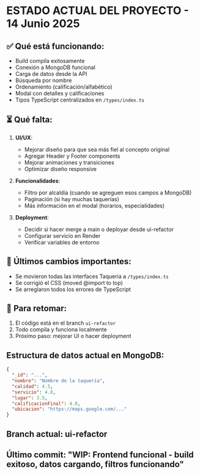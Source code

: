 # ESTADO ACTUAL DEL PROYECTO - 14 Junio 2025

## ✅ Qué está funcionando:
- Build compila exitosamente
- Conexión a MongoDB funcional
- Carga de datos desde la API
- Búsqueda por nombre
- Ordenamiento (calificación/alfabético)
- Modal con detalles y calificaciones
- Tipos TypeScript centralizados en `/types/index.ts`

## ⏳ Qué falta:
1. **UI/UX**:
   - Mejorar diseño para que sea más fiel al concepto original
   - Agregar Header y Footer components
   - Mejorar animaciones y transiciones
   - Optimizar diseño responsive

2. **Funcionalidades**:
   - Filtro por alcaldía (cuando se agreguen esos campos a MongoDB)
   - Paginación (si hay muchas taquerías)
   - Más información en el modal (horarios, especialidades)

3. **Deployment**:
   - Decidir si hacer merge a main o deployar desde ui-refactor
   - Configurar servicio en Render
   - Verificar variables de entorno

## 🔧 Últimos cambios importantes:
- Se movieron todas las interfaces Taqueria a `/types/index.ts`
- Se corrigió el CSS (moved @import to top)
- Se arreglaron todos los errores de TypeScript

## 📝 Para retomar:
1. El código está en el branch `ui-refactor`
2. Todo compila y funciona localmente
3. Próximo paso: mejorar UI o hacer deployment

## Estructura de datos actual en MongoDB:
```json
{
  "_id": "...",
  "nombre": "Nombre de la taquería",
  "calidad": 4.5,
  "servicio": 4.0,
  "lugar": 3.5,
  "calificacionFinal": 4.0,
  "ubicacion": "https://maps.google.com/..."
}
```

## Branch actual: ui-refactor
## Último commit: "WIP: Frontend funcional - build exitoso, datos cargando, filtros funcionando"
